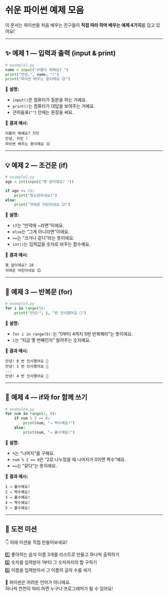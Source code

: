 # 쉬운 파이썬 예제 모음

이 문서는 파이썬을 처음 배우는 친구들이 **직접 따라 하며 배우는 예제 4가지**를 담고 있어요!

---

## ✨ 예제 1 — 입력과 출력 (input & print)

```python
# example1.py
name = input("이름이 뭐예요? ")
print("안녕,", name, "!")
print("파이썬 배우는 중이에요 😊")
```

🧠 **설명:**

- `input()`은 컴퓨터가 질문을 하는 거예요.
- `print()`는 컴퓨터가 대답을 보여주는 거예요.
- 큰따옴표(`""`) 안에는 문장을 써요.

💬 **결과 예시:**

```
이름이 뭐예요? 지민
안녕, 지민 !
파이썬 배우는 중이에요 😊
```

---

## 💡 예제 2 — 조건문 (if)

```python
# example2.py
age = int(input("몇 살이에요? "))

if age >= 13:
    print("청소년이네요!")
else:
    print("귀여운 어린이네요 😊")
```

🧠 **설명:**

- `if`는 “만약에 ~라면”이에요.
- `else`는 “그게 아니라면”이에요.
- `>=`는 “크거나 같다”라는 뜻이에요.
- `int()`는 입력값을 숫자로 바꾸는 함수예요.

💬 **결과 예시:**

```
몇 살이에요? 10
귀여운 어린이네요 😊
```

---

## 🔁 예제 3 — 반복문 (for)

```python
# example3.py
for i in range(5):
    print("안녕!", i, "번 인사했어요 👋")
```

🧠 **설명:**

- `for i in range(5):`는 “0부터 4까지 5번 반복해라”는 뜻이에요.
- `i`는 “지금 몇 번째인지” 알려주는 숫자예요.

💬 **결과 예시:**

```
안녕! 0 번 인사했어요 👋
안녕! 1 번 인사했어요 👋
...
안녕! 4 번 인사했어요 👋
```

---

## 🍎 예제 4 — if와 for 함께 쓰기

```python
# example4.py
for num in range(1, 6):
    if num % 2 == 0:
        print(num, "→ 짝수예요!")
    else:
        print(num, "→ 홀수예요!")
```

🧠 **설명:**

- `%`는 “나머지”를 구해요.
- `num % 2 == 0`은 “2로 나누었을 때 나머지가 0이면 짝수”예요.
- `==`는 “같다”는 뜻이에요.

💬 **결과 예시:**

```
1 → 홀수예요!
2 → 짝수예요!
3 → 홀수예요!
4 → 짝수예요!
5 → 홀수예요!
```

---

## 🎯 도전 미션

👇 아래 미션을 직접 만들어보세요!

1️⃣ 좋아하는 음식 이름 3개를 리스트로 만들고 하나씩 출력하기  
2️⃣ 숫자를 입력받아 1부터 그 숫자까지의 합 구하기  
3️⃣ 이름을 입력받아서 그 이름의 글자 수를 세기

💪 파이썬은 어려운 언어가 아니에요.  
하나씩 천천히 따라 하면 누구나 프로그래머가 될 수 있어요!
